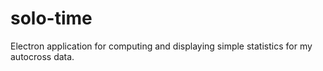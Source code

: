 # solo-time
Electron application for computing and displaying simple statistics for my autocross data.


